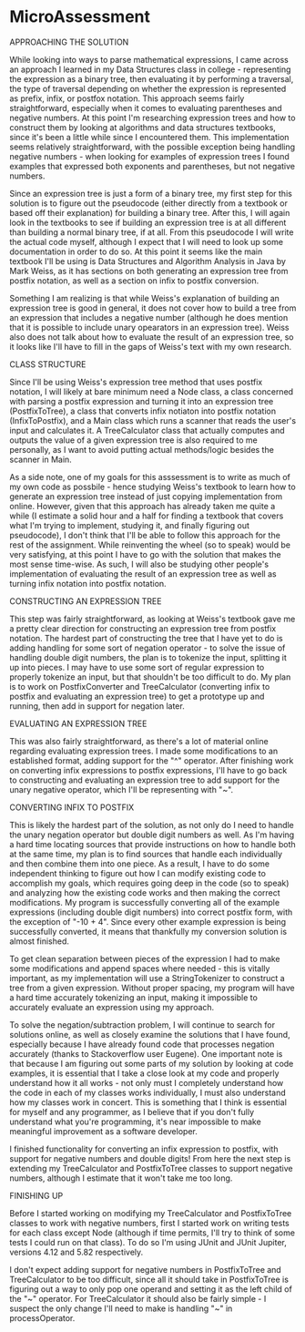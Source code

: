 # MicroAssessment

APPROACHING THE SOLUTION

While looking into ways to parse mathematical expressions, I came across an approach I learned in my Data Structures class in college - representing the expression as a binary tree, then evaluating it by performing a traversal, the type of traversal depending on whether the expression is represented as prefix, infix, or postfox notation. This approach seems fairly straightforward, especially when it comes to evaluating parentheses and negative numbers. At this point I'm researching expression trees and how to construct them by looking at algorithms and data structures textbooks, since it's been a little while since I encountered them. This implementation seems relatively straightforward, with the possible exception being handling negative numbers - when looking for examples of expression trees I found examples that expressed both exponents and parentheses, but not negative numbers.

Since an expression tree is just a form of a binary tree, my first step for this solution is to figure out the pseudocode (either directly from a textbook or based off their explanation) for building a binary tree. After this, I will again look in the textbooks to see if building an expression tree is at all different than building a normal binary tree, if at all. From this pseudocode I will write the actual code myself, although I expect that I will need to look up some documentation in order to do so. At this point it seems like the main textbook I'll be using is Data Structures and Algorithm Analysis in Java by Mark Weiss, as it has sections on both generating an expression tree from postfix notation, as well as a section on infix to postfix conversion.

Something I am realizing is that while Weiss's explanation of building an expression tree is good in general, it does not cover how to build a tree from an expression that includes a negative number (although he does mention that it is possible to include unary opearators in an expression tree). Weiss also does not talk about how to evaluate the result of an expression tree, so it looks like I'll have to fill in the gaps of Weiss's text with my own research. 

CLASS STRUCTURE

Since I'll be using Weiss's expression tree method that uses postfix notation, I will likely at bare minimum need a Node class, a class concerned with parsing a postfix expression and turning it into an expression tree (PostfixToTree),  a class that converts infix notiaton into postfix notation (InfixToPostfix), and a Main class which runs a scanner that reads the user's input and calculates it. A TreeCalculator class that actually computes and outputs the value of a given expression tree is also required to me personally, as I want to avoid putting actual methods/logic besides the scanner in Main.

As a side note, one of my goals for this asssessment is to write as much of my own code as possbile - hence studying Weiss's textbook to learn how to generate an expression tree instead of just copying implementation from online. However, given that this approach has already taken me quite a while (I estimate a solid hour and a half for finding a textbook that covers what I'm trying to implement, studying it, and finally figuring out pseudocode), I don't think that I'll be able to follow this approach for the rest of the assignment. While reinventing the wheel (so to speak) would be very satisfying, at this point I have to go with the solution that makes the most sense time-wise. As such, I will also be studying other people's implementation of evaluating the result of an expression tree as well as turning infix notation into postfix notation.


CONSTRUCTING AN EXPRESSION TREE 

This step was fairly straightforward, as looking at Weiss's textbook gave me a pretty clear direction for constructing an expression tree from postfix notation. The hardest part of constructing the tree that I have yet to do is adding handling for some sort of negation operator - to solve the issue of handling double digit numbers, the plan is to tokenize the input, splitting it up into pieces. I may have to use some sort of regular expression to properly tokenize an input, but that shouldn't be too difficult to do. My plan is to work on PostfixConverter and TreeCalculator (converting infix to postfix and evaluating an expression tree) to get a prototype up and running, then add in support for negation later.

EVALUATING AN EXPRESSION TREE

This was also fairly straightforward, as there's a lot of material online regarding evaluating expression trees. I made some modifications to an established format, adding support for the "^" operator. After finishing work on converting infix expressions to postfix expressions, I'll have to go back to constructing and evaluating an expression tree to add support for the unary negative operator, which I'll be representing with "~".

CONVERTING INFIX TO POSTFIX

This is likely the hardest part of the solution, as not only do I need to handle the unary negation operator but double digit numbers as well. As I'm having a hard time locating sources that provide instructions on how to handle both at the same time, my plan is to find sources that handle each individually and then combine them into one piece. As a result, I have to do some independent thinking to figure out how I can modify existing code to accomplish my goals, which requires going deep in the code (so to speak) and analyzing how the existing code works and then making the correct modifications. My program is successfully converting all of the example expressions (including double digit numbers) into correct postfix form, with the exception of "-10 + 4". Since every other example expression is being successfully converted, it means that thankfully my conversion solution is almost finished.

To get clean separation between pieces of the expression I had to make some modifications and append spaces where needed - this is vitally important, as my implementation will use a StringTokenizer to construct a tree from a given expression. Without proper spacing, my program will have a hard time accurately tokenizing an input, making it impossible to accurately evaluate an expression using my approach. 

To solve the negation/subtraction problem, I will continue to search for solutions online, as well as closely examine the solutions that I have found, especially because I have already found code that processes negation accurately (thanks to Stackoverflow user Eugene). One important note is that because I am figuring out some parts of my solution by looking at code examples, it is essential that I take a close look at my code and properly understand how it all works - not only must I completely understand how the code in each of my classes works individually, I must also understand how my classes work in concert. This is something that I think is essential for myself and any programmer, as I believe that if you don't fully understand what you're programming, it's near impossible to make meaningful improvement as a software developer.

I finished functionality for converting an infix expression to postfix, with support for negative numbers and double digits! From here the next step is extending my TreeCalculator and PostfixToTree classes to support negative numbers, although I estimate that it won't take me too long.

FINISHING UP

Before I started working on modifying my TreeCalculator and PostfixToTree classes to work with negative numbers, first I started work on writing tests for each class except Node (although if time permits, I'll try to think of some tests I could run on that class). To do so I'm using JUnit and JUnit Jupiter, versions 4.12 and 5.82 respectively.

I don't expect adding support for negative numbers in PostfixToTree and TreeCalculator to be too difficult, since all it should take in PostfixToTree is figuring out a way to only pop one operand and setting it as the left child of the "~" operator. For TreeCalculator it should also be fairly simple - I suspect the only change I'll need to make is handling "~" in processOperator.
